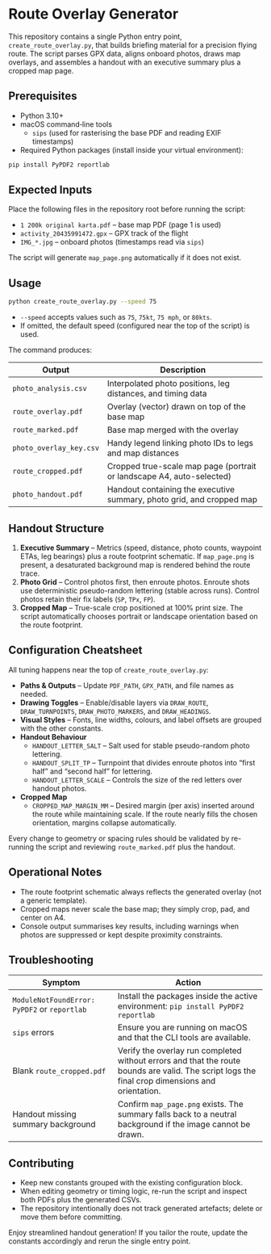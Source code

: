 # Route Overlay Generator

This repository contains a single Python entry point, `create_route_overlay.py`, that builds briefing material for a precision flying route. The script parses GPX data, aligns onboard photos, draws map overlays, and assembles a handout with an executive summary plus a cropped map page.

## Prerequisites

- Python 3.10+
- macOS command‐line tools
  - `sips` (used for rasterising the base PDF and reading EXIF timestamps)
- Required Python packages (install inside your virtual environment):

```bash
pip install PyPDF2 reportlab
```

## Expected Inputs

Place the following files in the repository root before running the script:

- `1 200k original karta.pdf` – base map PDF (page 1 is used)
- `activity_20435991472.gpx` – GPX track of the flight
- `IMG_*.jpg` – onboard photos (timestamps read via `sips`)

The script will generate `map_page.png` automatically if it does not exist.

## Usage

```bash
python create_route_overlay.py --speed 75
```

- `--speed` accepts values such as `75`, `75kt`, `75 mph`, or `80kts`.
- If omitted, the default speed (configured near the top of the script) is used.

The command produces:

| Output | Description |
| --- | --- |
| `photo_analysis.csv` | Interpolated photo positions, leg distances, and timing data |
| `route_overlay.pdf` | Overlay (vector) drawn on top of the base map |
| `route_marked.pdf` | Base map merged with the overlay |
| `photo_overlay_key.csv` | Handy legend linking photo IDs to legs and map distances |
| `route_cropped.pdf` | Cropped true-scale map page (portrait or landscape A4, auto-selected) |
| `photo_handout.pdf` | Handout containing the executive summary, photo grid, and cropped map |

## Handout Structure

1. **Executive Summary** – Metrics (speed, distance, photo counts, waypoint ETAs, leg bearings) plus a route footprint schematic. If `map_page.png` is present, a desaturated background map is rendered behind the route trace.
2. **Photo Grid** – Control photos first, then enroute photos. Enroute shots use deterministic pseudo-random lettering (stable across runs). Control photos retain their fix labels (`SP`, `TPx`, `FP`).
3. **Cropped Map** – True-scale crop positioned at 100% print size. The script automatically chooses portrait or landscape orientation based on the route footprint.

## Configuration Cheatsheet

All tuning happens near the top of `create_route_overlay.py`:

- **Paths & Outputs** – Update `PDF_PATH`, `GPX_PATH`, and file names as needed.
- **Drawing Toggles** – Enable/disable layers via `DRAW_ROUTE`, `DRAW_TURNPOINTS`, `DRAW_PHOTO_MARKERS`, and `DRAW_HEADINGS`.
- **Visual Styles** – Fonts, line widths, colours, and label offsets are grouped with the other constants.
- **Handout Behaviour**
  - `HANDOUT_LETTER_SALT` – Salt used for stable pseudo-random photo lettering.
  - `HANDOUT_SPLIT_TP` – Turnpoint that divides enroute photos into “first half” and “second half” for lettering.
  - `HANDOUT_LETTER_SCALE` – Controls the size of the red letters over handout photos.
- **Cropped Map**
  - `CROPPED_MAP_MARGIN_MM` – Desired margin (per axis) inserted around the route while maintaining scale. If the route nearly fills the chosen orientation, margins collapse automatically.

Every change to geometry or spacing rules should be validated by re-running the script and reviewing `route_marked.pdf` plus the handout.

## Operational Notes

- The route footprint schematic always reflects the generated overlay (not a generic template).
- Cropped maps never scale the base map; they simply crop, pad, and center on A4.
- Console output summarises key results, including warnings when photos are suppressed or kept despite proximity constraints.

## Troubleshooting

| Symptom | Action |
| --- | --- |
| `ModuleNotFoundError: PyPDF2` or `reportlab` | Install the packages inside the active environment: `pip install PyPDF2 reportlab` |
| `sips` errors | Ensure you are running on macOS and that the CLI tools are available. |
| Blank `route_cropped.pdf` | Verify the overlay run completed without errors and that the route bounds are valid. The script logs the final crop dimensions and orientation. |
| Handout missing summary background | Confirm `map_page.png` exists. The summary falls back to a neutral background if the image cannot be drawn. |

## Contributing

- Keep new constants grouped with the existing configuration block.
- When editing geometry or timing logic, re-run the script and inspect both PDFs plus the generated CSVs.
- The repository intentionally does not track generated artefacts; delete or move them before committing.

Enjoy streamlined handout generation! If you tailor the route, update the constants accordingly and rerun the single entry point.
